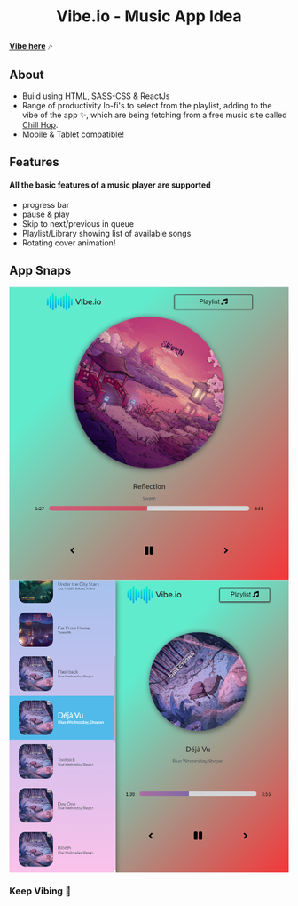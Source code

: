 <h1 align="center"><p>Vibe.io - Music App Idea</p></h1>
<a href="https://vibeio.netlify.app/"><b>Vibe here</b></a> 🎶

## About
  - Build using HTML, SASS-CSS & ReactJs
  - Range of productivity lo-fi's to select from the playlist, adding to the vibe of the app ✨, which are being fetching from a free music site called [Chill Hop](chillhop.com).
  - Mobile & Tablet compatible!

## Features
#### All the basic features of a music player are supported
  - progress bar
  - pause & play
  - Skip to next/previous in queue
  - Playlist/Library showing list of available songs
  - Rotating cover animation!

## App Snaps
<img src="./snap01.png" alt="music player" align="middle">
<img src="./snap02.png" alt="playlist" align="middle">

### Keep Vibing 💜
